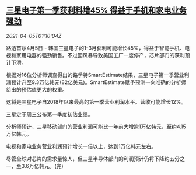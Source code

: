 <!--1617586262000-->
[三星电子第一季获利料增45% 得益于手机和家电业务强劲](https://cn.reuters.com/article/samsung-profit-estimate-0405-mon-idCNKBS2BS02D)
------

<div><i>2021-04-05T01:10:04Z</i></div><p>路透首尔4月5日 - 韩国三星电子的1-3月获利可能增长45%，得益于智能手机、电视和家用电器的强劲销售。不过因风暴导致美国工厂一度停产，芯片部门的获利预计下滑。</p><p>根据对16位分析师调查得出的路孚特SmartEstimate结果，三星电子第一季营业利润预计升至9.3万亿韩元(82亿美元)。SmartEstimate赋予预测一向准确的分析师给出的预估值更大的权重。</p><p>这将是三星电子自2018年以来最高的第一季营业利润水平。营收可能增长12%。</p><p>三星定于周三公布第一季度初估业绩。</p><p>分析师预计，三星移动部门的营业利润可能比一年前大增逾1万亿韩元，至约4.15万亿韩元。</p><p>电视和家电业务营业利润预计增长一倍以上，达到1万亿韩元左右。</p><p>尽管全球对芯片的需求量惊人，但三星半导体部门的利润预计仍将下降约五分之一，至3.6万亿韩元。(完)</p>
